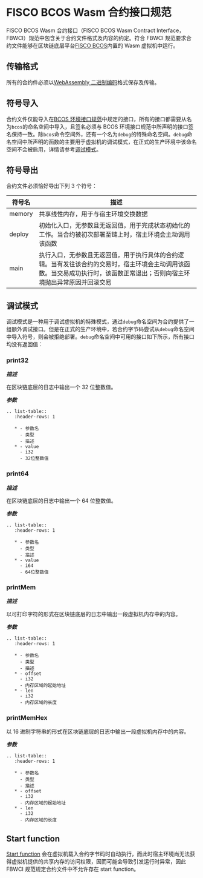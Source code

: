 # FISCO BCOS Wasm 合约接口规范

FISCO BCOS Wasm 合约接口（FISCO BCOS Wasm Contract Interface，FBWCI）规范中包含关于合约文件格式及内容的约定。符合 FBWCI 规范要求合约文件能够在区块链底层平台[FISCO BCOS](https://github.com/FISCO-BCOS/FISCO-BCOS)内置的 Wasm 虚拟机中运行。

## 传输格式

所有的合约件必须以[WebAssembly 二进制编码](https://webassembly.github.io/spec/core/binary/index.html)格式保存及传输。

## 符号导入

合约文件仅能导入在[BCOS 环境接口规范](./fbei.md)中规定的接口，所有的接口都需要从名为`bcos`的命名空间中导入，且签名必须与 BCOS 环境接口规范中所声明的接口签名保持一致。除`bcos`命令空间外，还有一个名为`debug`的特殊命名空间。`debug`命名空间中所声明的函数的主要用于虚拟机的调试模式，在正式的生产环境中该命名空间不会被启用，详情请参考[调试模式](./bwci.html#id4)。

## 符号导出

合约文件必须恰好导出下列 3 个符号：

| 符号名 | 描述                                                                                                                                                                         |
| ------ | ---------------------------------------------------------------------------------------------------------------------------------------------------------------------------- |
| memory | 共享线性内存，用于与宿主环境交换数据                                                                                                                                         |
| deploy | 初始化入口，无参数且无返回值，用于完成状态初始化的工作。当合约被初次部署至链上时，宿主环境会主动调用该函数                                                                   |
| main   | 执行入口，无参数且无返回值，用于执行具体的合约逻辑。当有发往该合约的交易时，宿主环境会主动调用该函数。当交易成功执行时，该函数正常退出；否则向宿主环境抛出异常原因并回滚交易 |

## 调试模式

调试模式是一种用于调试虚拟机的特殊模式，通过`debug`命名空间为合约提供了一组额外调试接口。但是在正式的生产环境中，若合约字节码尝试从`debug`命名空间中导入符号，则会被拒绝部署。`debug`命名空间中可用的接口如下所示，所有接口均没有返回值：

### print32

**_描述_**

在区块链底层的日志中输出一个 32 位整数值。

**_参数_**

```eval_rst
.. list-table::
   :header-rows: 1

   * - 参数名
     - 类型
     - 描述
   * - value
     - i32
     - 32位整数值
```

### print64

**_描述_**

在区块链底层的日志中输出一个 64 位整数值。

**_参数_**

```eval_rst
.. list-table::
   :header-rows: 1

   * - 参数名
     - 类型
     - 描述
   * - value
     - i64
     - 64位整数值
```

### printMem

**_描述_**

以可打印字符的形式在区块链底层的日志中输出一段虚拟机内存中的内容。

**_参数_**

```eval_rst
.. list-table::
   :header-rows: 1

   * - 参数名
     - 类型
     - 描述
   * - offset
     - i32
     - 内存区域的起始地址
   * - len
     - i32
     - 内存区域的长度
```

### printMemHex

以 16 进制字符串的形式在区块链底层的日志中输出一段虚拟机内存中的内容。

**_参数_**

```eval_rst
.. list-table::
   :header-rows: 1

   * - 参数名
     - 类型
     - 描述
   * - offset
     - i32
     - 内存区域的起始地址
   * - len
     - i32
     - 内存区域的长度
```

## Start function

[Start function](https://webassembly.github.io/spec/core/syntax/modules.html#start-function) 会在虚拟机载入合约字节码时自动执行，而此时宿主环境尚无法获得虚拟机提供的共享内存的访问权限，因而可能会导致引发运行时异常，因此 FBWCI 规范规定合约文件中不允许存在 start function。
